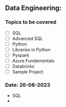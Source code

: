 ## Data Engineering:

### Topics to be covered

- [ ] SQL
- [ ] Advanced SQL
- [ ] Python
- [ ] Libraries in Python
- [ ] Pyspark
- [ ] Azure Fundementals
- [ ] Databricks
- [ ] Sample Project

### Date: 26-08-2023

- SQL
-